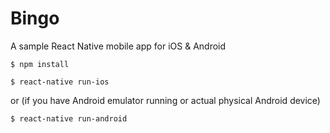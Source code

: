 # Bingo

A sample React Native mobile app for iOS & Android


```
$ npm install

$ react-native run-ios
```

or (if you have Android emulator running or actual physical Android device)

```
$ react-native run-android
```
